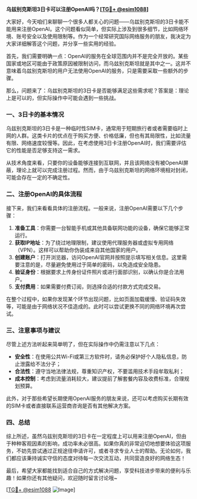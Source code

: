 **乌兹别克斯坦3日卡可以注册OpenAI吗？[[TG💪+ @esim1088](https://t.me/s/esim1088)]**

大家好，今天咱们来聊聊一个很多人都关心的问题——乌兹别克斯坦的3日卡能不能用来注册OpenAI。这个问题看似简单，但实际上涉及到很多细节，比如网络环境、账号安全以及使用限制等。作为一个经常研究国际网络服务的朋友，我决定为大家详细解答这个问题，并分享一些实用的经验。

首先，我们需要明确一点：OpenAI的服务在全球范围内并不是完全开放的。某些国家或地区可能由于政策原因被限制访问，而乌兹别克斯坦就是其中之一。这并不意味着乌兹别克斯坦的用户无法使用OpenAI的服务，只是需要采取一些额外的步骤。

那么，问题来了：乌兹别克斯坦的3日卡是否能够满足这些需求呢？答案是：理论上是可以的，但实际操作中可能会遇到一些挑战。

### 一、3日卡的基本情况

乌兹别克斯坦的3日卡是一种临时性SIM卡，通常用于短期旅行者或者需要临时上网的人群。这类卡片的优点在于购买方便、价格低廉，但也有其局限性，比如流量有限、网络速度较慢等。因此，在考虑使用3日卡注册OpenAI时，我们需要评估它的性能是否足够支持这一需求。

从技术角度来看，只要你的设备能够连接到互联网，并且该网络没有被OpenAI屏蔽，理论上就可以完成注册过程。然而，由于乌兹别克斯坦的网络环境相对封闭，可能会存在一定的不确定性。

### 二、注册OpenAI的具体流程

接下来，我们来看看具体的注册流程。一般来说，注册OpenAI需要以下几个步骤：

1. **准备工具**：你需要一台智能手机或其他具备联网功能的设备，确保它能够正常运行。
2. **获取IP地址**：为了绕过地理限制，建议使用代理服务器或虚拟专用网络（VPN）。这样可以帮助你伪装成来自其他国家的用户。
3. **创建账户**：打开浏览器，访问OpenAI官网并按照提示填写相关信息。这里需要注意的是，尽量避免使用过于简单的密码，以免造成安全隐患。
4. **验证身份**：根据要求上传身份证件照片或进行面部识别，以确认你是合法用户。
5. **支付费用**：如果需要付费订阅，则选择合适的付款方式完成交易。

在整个过程中，如果你发现某个环节出现问题，比如页面加载缓慢、验证码失效等，可能是由于网络状况不佳造成的。此时可以尝试更换不同的网络环境再次尝试。

### 三、注意事项与建议

尽管上述方法听起来简单明了，但在实际操作中仍需注意以下几点：

- **安全性**：在使用公共Wi-Fi或第三方软件时，请务必保护好个人隐私信息，防止泄露给不法分子；
- **合法性**：遵守当地法律法规，尊重知识产权，不要滥用技术手段牟取私利；
- **成本控制**：考虑到流量消耗较大，建议提前了解套餐内容及收费标准，合理规划预算。

此外，对于那些希望长期使用OpenAI服务的朋友来说，还可以考虑购买长期有效的SIM卡或者直接联系运营商咨询是否有其他解决方案。

### 四、总结

综上所述，虽然乌兹别克斯坦的3日卡在一定程度上可以用来注册OpenAI，但由于种种客观因素的影响，成功率未必很高。如果你真的非常迫切地想要体验这项服务，不妨先尝试通过正规途径申请许可，或者寻求专业人士的帮助。无论如何，我们都应该秉持诚实守信的态度对待每一次交流互动，共同营造良好的网络生态！

最后，希望大家都能找到适合自己的方式解决问题，享受科技进步带来的便利与乐趣！如果你还有其他疑问，欢迎随时留言讨论哦~

[[TG💪+ @esim1088](https://t.me/s/esim1088) ![Image](https://i.postimg.cc/4NQfJmqS/Snipaste-2025-05-13-00-14-12.png)]